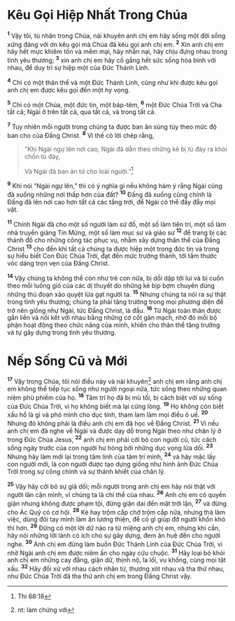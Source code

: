 # Kêu Gọi Hiệp Nhất Trong Chúa

<sup><b>1</b></sup> Vậy tôi, tù nhân trong Chúa, nài khuyên anh chị em hãy sống một đời sống xứng đáng với ơn kêu gọi mà Chúa đã kêu gọi anh chị em. <sup><b>2</b></sup> Xin anh chị em hãy hết mực khiêm tốn và mềm mại, hãy nhẫn nại, hãy chịu đựng nhau trong tình yêu thương; <sup><b>3</b></sup> xin anh chị em hãy cố gắng hết sức sống hòa bình với nhau, để duy trì sự hiệp một của Ðức Thánh Linh.

<sup><b>4</b></sup> Chỉ có một thân thể và một Ðức Thánh Linh, cũng như khi được kêu gọi anh chị em được kêu gọi đến một hy vọng.

<sup><b>5</b></sup> Chỉ có một Chúa, một đức tin, một báp-têm, <sup><b>6</b></sup> một Ðức Chúa Trời và Cha tất cả; Ngài ở trên tất cả, qua tất cả, và trong tất cả.

<sup><b>7</b></sup> Tuy nhiên mỗi người trong chúng ta được ban ân sủng tùy theo mức độ ban cho của Ðấng Christ. <sup><b>8</b></sup> Vì thế có lời chép rằng,

> “Khi Ngài ngự lên nơi cao, Ngài đã dẫn theo những kẻ bị tù đày ra khỏi chốn tù đày,
>
> Và Ngài đã ban ân tứ cho loài người.”[^1-880bd05d-a2ce-433c-a46a-84baa9d3ca2f]

<sup><b>9</b></sup> Khi nói “Ngài ngự lên,” thì có ý nghĩa gì nếu không hàm ý rằng Ngài cũng đã xuống những nơi thấp hơn của đất? <sup><b>10</b></sup> Ðấng đã xuống cũng chính là Ðấng đã lên nơi cao hơn tất cả các tầng trời, để Ngài có thể đầy đẫy mọi vật.

<sup><b>11</b></sup> Chính Ngài đã cho một số người làm sứ đồ, một số làm tiên tri, một số làm nhà truyền giảng Tin Mừng, một số làm mục sư và giáo sư <sup><b>12</b></sup> để trang bị các thánh đồ cho những công tác phục vụ, nhằm xây dựng thân thể của Ðấng Christ <sup><b>13</b></sup> cho đến khi tất cả chúng ta được hiệp một trong đức tin và trong sự hiểu biết Con Ðức Chúa Trời, đạt đến mức trưởng thành, tới tầm thước vóc dáng trọn vẹn của Ðấng Christ.

<sup><b>14</b></sup> Vậy chúng ta không thể còn như trẻ con nữa, bị dồi dập tới lui và bị cuốn theo mỗi luồng gió của các dị thuyết do những kẻ bịp bợm chuyên dùng những thủ đoạn xảo quyệt lừa gạt người ta. <sup><b>15</b></sup> Nhưng chúng ta nói ra sự thật trong tình yêu thương; chúng ta phải tăng trưởng trong mọi phương diện để trở nên giống như Ngài, tức Ðấng Christ, là đầu. <sup><b>16</b></sup> Từ Ngài toàn thân được gắn liền và nối kết với nhau bằng những cơ cốt gân mạch, nhờ đó mỗi bộ phận hoạt động theo chức năng của mình, khiến cho thân thể tăng trưởng và tự gây dựng trong tình yêu thương.

# Nếp Sống Cũ và Mới

<sup><b>17</b></sup> Vậy trong Chúa, tôi nói điều này và nài khuyên[^2-880bd05d-a2ce-433c-a46a-84baa9d3ca2f] anh chị em rằng anh chị em không thể tiếp tục sống như người ngoại nữa, tức sống theo những quan niệm phù phiếm của họ. <sup><b>18</b></sup> Tâm trí họ đã bị mù tối, bị cách biệt với sự sống của Ðức Chúa Trời, vì họ không biết mà lại cứng lòng. <sup><b>19</b></sup> Họ không còn biết xấu hổ là gì và phó mình cho dục tính, tham lam làm mọi điều ô uế. <sup><b>20</b></sup> Nhưng đó không phải là điều anh chị em đã học về Ðấng Christ. <sup><b>21</b></sup> Vì nếu anh chị em đã nghe về Ngài và được dạy dỗ trong Ngài theo như chân lý ở trong Ðức Chúa Jesus, <sup><b>22</b></sup> anh chị em phải cởi bỏ con người cũ, tức cách sống ngày trước của con người hư hỏng bởi những dục vọng lừa dối. <sup><b>23</b></sup> Nhưng hãy làm mới lại trong tâm linh của tâm trí mình, <sup><b>24</b></sup> và hãy mặc lấy con người mới, là con người được tạo dựng giống như hình ảnh Ðức Chúa Trời trong sự công chính và sự thánh khiết của chân lý.

<sup><b>25</b></sup> Vậy hãy cởi bỏ sự giả dối; mỗi người trong anh chị em hãy nói thật với người lân cận mình, vì chúng ta là chi thể của nhau. <sup><b>26</b></sup> Anh chị em có quyền giận nhưng không được phạm tội, đừng giận dai đến mặt trời lặn, <sup><b>27</b></sup> và đừng cho Ác Quỷ có cơ hội. <sup><b>28</b></sup> Kẻ hay trộm cắp chớ trộm cắp nữa, nhưng thà làm việc, dùng đôi tay mình làm ăn lương thiện, để có gì giúp đỡ người khốn khó thì hơn. <sup><b>29</b></sup> Ðừng có một lời dữ nào ra từ miệng anh chị em, nhưng khi cần, hãy nói những lời lành có ích cho sự gây dựng, đem ân huệ đến cho người nghe. <sup><b>30</b></sup> Anh chị em đừng làm buồn Ðức Thánh Linh của Ðức Chúa Trời, vì nhờ Ngài anh chị em được niêm ấn cho ngày cứu chuộc. <sup><b>31</b></sup> Hãy loại bỏ khỏi anh chị em những cay đắng, giận dữ, thịnh nộ, la lối, vu khống, cùng mọi tật xấu. <sup><b>32</b></sup> Hãy đối xử với nhau cách nhân từ, thương xót nhau và tha thứ nhau, như Ðức Chúa Trời đã tha thứ anh chị em trong Ðấng Christ vậy.

[^1-880bd05d-a2ce-433c-a46a-84baa9d3ca2f]: Thi 68:18

[^2-880bd05d-a2ce-433c-a46a-84baa9d3ca2f]: nt: làm chứng với
